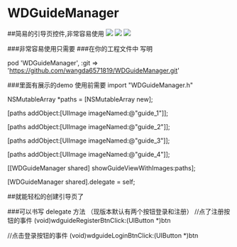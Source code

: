 # WDGuideManager
##简易的引导页控件,非常容易使用
![](https://github.com/wangda6571819/WDGuideManager/blob/master/1.png)
![](https://github.com/wangda6571819/WDGuideManager/blob/master/2.png)
![](https://github.com/wangda6571819/WDGuideManager/blob/master/3.png)

###非常容易使用只需要 
###在你的工程文件中 写明 

pod 'WDGuideManager', :git => 'https://github.com/wangda6571819/WDGuideManager.git'

###里面有展示的demo  使用前需要 import "WDGuideManager.h"

NSMutableArray *paths = [NSMutableArray new];

[paths addObject:[UIImage imageNamed:@"guide_1"]];

[paths addObject:[UIImage imageNamed:@"guide_2"]];

[paths addObject:[UIImage imageNamed:@"guide_3"]];

[paths addObject:[UIImage imageNamed:@"guide_4"]];

[[WDGuideManager shared] showGuideViewWithImages:paths];

[WDGuideManager shared].delegate = self;

##就能轻松的创建引导页了

###可以书写 delegate 方法 （现版本默认有两个按钮登录和注册）
//点了注册按钮的事件
(void)wdguideRegisterBtnClick:(UIButton *)btn 

//点击登录按钮的事件
(void)wdguideLoginBtnClick:(UIButton *)btn
